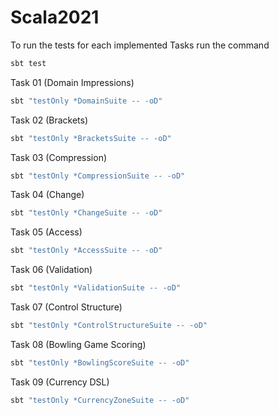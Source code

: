# Scala2021

To run the tests for each implemented Tasks run the command

```scala
sbt test
```

Task 01 (Domain Impressions)
```scala
sbt "testOnly *DomainSuite -- -oD"
```

Task 02 (Brackets)
```scala
sbt "testOnly *BracketsSuite -- -oD"
```

Task 03 (Compression)
```scala
sbt "testOnly *CompressionSuite -- -oD"
```

Task 04 (Change)
```scala
sbt "testOnly *ChangeSuite -- -oD"
```

Task 05 (Access)
```scala
sbt "testOnly *AccessSuite -- -oD"
```

Task 06 (Validation)
```scala
sbt "testOnly *ValidationSuite -- -oD"
```

Task 07 (Control Structure)
```scala
sbt "testOnly *ControlStructureSuite -- -oD"
```

Task 08 (Bowling Game Scoring)
```scala
sbt "testOnly *BowlingScoreSuite -- -oD"
```

Task 09 (Currency DSL)
```scala
sbt "testOnly *CurrencyZoneSuite -- -oD"
```